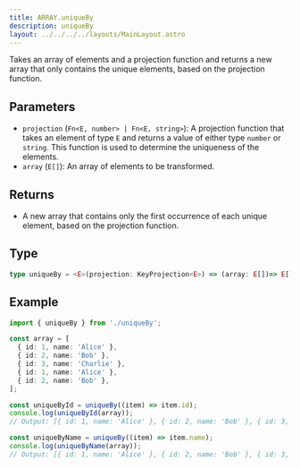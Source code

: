 ```yaml
---
title: ARRAY.uniqueBy
description: uniqueBy
layout: ../../../../layouts/MainLayout.astro
---
```


Takes an array of elements and a projection function and returns a new array that only contains the unique elements, based on the projection function.

## Parameters

- `projection` (`Fn<E, number> | Fn<E, string>`): A projection function that takes an element of type `E` and returns a value of either type `number` or `string`. This function is used to determine the uniqueness of the elements.
- `array` (`E[]`): An array of elements to be transformed.


## Returns

- A new array that contains only the first occurrence of each unique element, based on the projection function.

## Type

```ts
type uniqueBy = <E>(projection: KeyProjection<E>) => (array: E[])=> E[]
```

## Example

```typescript
import { uniqueBy } from './uniqueBy';

const array = [
  { id: 1, name: 'Alice' },
  { id: 2, name: 'Bob' },
  { id: 3, name: 'Charlie' },
  { id: 1, name: 'Alice' },
  { id: 2, name: 'Bob' },
];

const uniqueById = uniqueBy((item) => item.id);
console.log(uniqueById(array));
// Output: [{ id: 1, name: 'Alice' }, { id: 2, name: 'Bob' }, { id: 3, name: 'Charlie' }]

const uniqueByName = uniqueBy((item) => item.name);
console.log(uniqueByName(array));
// Output: [{ id: 1, name: 'Alice' }, { id: 2, name: 'Bob' }, { id: 3, name: 'Charlie' }]
```
